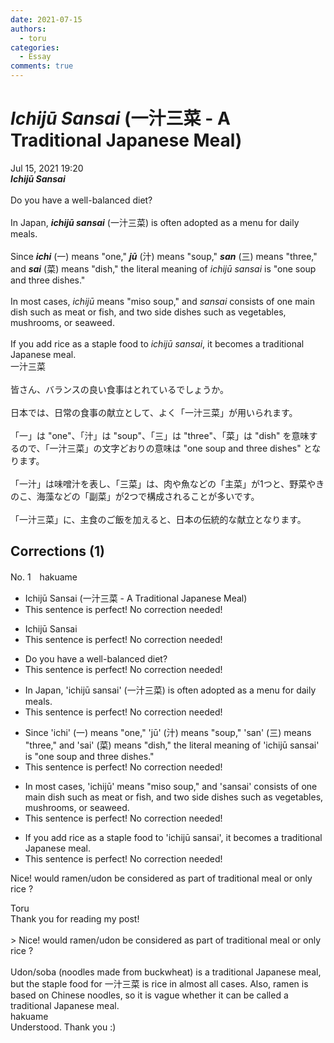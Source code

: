 ```yaml
---
date: 2021-07-15
authors:
  - toru
categories:
  - Essay
comments: true
---
```


# <strong><em>Ichijū Sansai</strong></em> (一汁三菜 - A Traditional Japanese Meal)
<div class="date">Jul 15, 2021 19:20</div>
<div id="post"><div id="body_show_ori">
<strong><em>Ichijū Sansai</strong></em><br/><br/>Do you have a well-balanced diet?<br/><br/>In Japan, <strong><em>ichijū sansai</em></strong> (一汁三菜) is often adopted as a menu for daily meals.<br/><br/>Since <strong><em>ichi</em></strong> (一) means "one," <strong><em>jū</em></strong> (汁) means "soup," <strong><em>san</em></strong> (三) means "three," and <strong><em>sai</em></strong> (菜) means "dish," the literal meaning of <em>ichijū sansai</em> is "one soup and three dishes."<br/><br/>In most cases, <em>ichijū</em> means "miso soup," and <em>sansai</em> consists of one main dish such as meat or fish, and two side dishes such as vegetables, mushrooms, or seaweed.<br/><br/>If you add rice as a staple food to <em>ichijū sansai</em>, it becomes a traditional Japanese meal.
</div></div>

<!-- more -->

<div id="post_ja"><div id="body_show_mo">
一汁三菜<br/><br/>皆さん、バランスの良い食事はとれているでしょうか。<br/><br/>日本では、日常の食事の献立として、よく「一汁三菜」が用いられます。<br/><br/>「一」は "one"、「汁」は "soup"、「三」は "three"、「菜」は "dish" を意味するので、「一汁三菜」の文字どおりの意味は "one soup and three dishes" となります。<br/><br/>「一汁」は味噌汁を表し、「三菜」は、肉や魚などの「主菜」が1つと、野菜やきのこ、海藻などの「副菜」が2つで構成されることが多いです。<br/><br/>「一汁三菜」に、主食のご飯を加えると、日本の伝統的な献立となります。
</div></div>

## Corrections (1)
<div id="block"><div class="first_name"> No. 1　<span class="just_name">hakuame</span></div><div id="block2">
<ul class="correction_field">
<li class="incorrect">Ichijū Sansai (一汁三菜 - A Traditional Japanese Meal)</li>
<li class="corrected perfect">This sentence is perfect! No correction needed!</li>
</ul>
<ul class="correction_field">
<li class="incorrect">Ichijū Sansai</li>
<li class="corrected perfect">This sentence is perfect! No correction needed!</li>
</ul>
<ul class="correction_field">
<li class="incorrect">Do you have a well-balanced diet?</li>
<li class="corrected perfect">This sentence is perfect! No correction needed!</li>
</ul>
<ul class="correction_field">
<li class="incorrect">In Japan, 'ichijū sansai' (一汁三菜) is often adopted as a menu for daily meals.</li>
<li class="corrected perfect">This sentence is perfect! No correction needed!</li>
</ul>
<ul class="correction_field">
<li class="incorrect">Since 'ichi' (一) means "one," 'jū' (汁) means "soup," 'san' (三) means "three," and 'sai' (菜) means "dish," the literal meaning of 'ichijū sansai' is "one soup and three dishes."</li>
<li class="corrected perfect">This sentence is perfect! No correction needed!</li>
</ul>
<ul class="correction_field">
<li class="incorrect">In most cases, 'ichijū' means "miso soup," and 'sansai' consists of one main dish such as meat or fish, and two side dishes such as vegetables, mushrooms, or seaweed.</li>
<li class="corrected perfect">This sentence is perfect! No correction needed!</li>
</ul>
<ul class="correction_field">
<li class="incorrect">If you add rice as a staple food to 'ichijū sansai', it becomes a traditional Japanese meal.</li>
<li class="corrected perfect">This sentence is perfect! No correction needed!</li>
</ul>
<p class="comment_small">
 Nice!   would ramen/udon be considered as part of traditional meal or only rice ?
</p>

</div><div class="name"><span class="just_name">Toru</span><br>
Thank you for reading my post!<br/><br/>&gt; Nice! would ramen/udon be considered as part of traditional meal or only rice ?<br/><br/>Udon/soba (noodles made from buckwheat) is a traditional Japanese meal, but the staple food for 一汁三菜 is rice in almost all cases. Also, ramen is based on Chinese noodles, so it is vague whether it can be called a traditional Japanese meal.
</div>
<div class="name"><span class="just_name">hakuame</span><br>
Understood. Thank you :)
</div>
</div>
